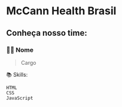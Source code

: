 # McCann Health Brasil

## Conheça nosso time:

### 👨‍💻 **Nome**
> Cargo

📚 Skills: 
```
HTML
CSS
JavaScript
```
